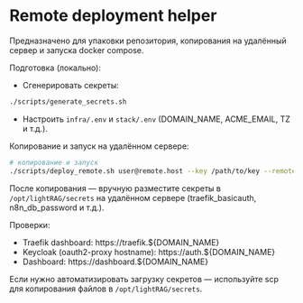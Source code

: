 # Remote deployment helper

Предназначено для упаковки репозитория, копирования на удалённый сервер и запуска docker compose.

Подготовка (локально):

- Сгенерировать секреты:

```bash
./scripts/generate_secrets.sh
```

- Настроить `infra/.env` и `stack/.env` (DOMAIN_NAME, ACME_EMAIL, TZ и т.д.).

Копирование и запуск на удалённом сервере:

```bash
# копирование и запуск
./scripts/deploy_remote.sh user@remote.host --key /path/to/key --remote-path /opt/lightRAG
```

После копирования — вручную разместите секреты в `/opt/lightRAG/secrets` на удалённом сервере (traefik_basicauth, n8n_db_password и т.д.).

Проверки:

- Traefik dashboard: https://traefik.${DOMAIN_NAME}
- Keycloak (oauth2-proxy hostname): https://auth.${DOMAIN_NAME}
- Dashboard: https://dashboard.${DOMAIN_NAME}

Если нужно автоматизировать загрузку секретов — используйте scp для копирования файлов в `/opt/lightRAG/secrets`.
